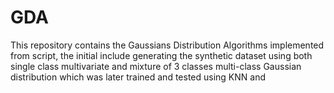 # GDA
This repository contains the Gaussians Distribution Algorithms implemented from script, the initial include generating the synthetic dataset using both single class multivariate and mixture of 3 classes multi-class Gaussian distribution which was later trained and tested using KNN and 
